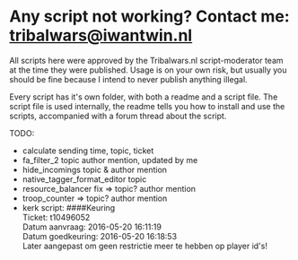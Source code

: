 # Any script not working? Contact me: tribalwars@iwantwin.nl
All scripts here were approved by the Tribalwars.nl script-moderator team at the time they were published. Usage is on your own risk, but usually you should be fine because I intend to never publish anything illegal.  

Every script has it's own folder, with both a readme and a script file. The script file is used internally, the readme tells you how to install and use the scripts, accompanied with a forum thread about the script.  

TODO:  
- calculate sending time, topic, ticket  
- fa_filter_2 topic author mention, updated by me  
- hide_incomings topic & author mention  
- native_tagger_format_editor topic  
- resource_balancer fix => topic? author mention  
- troop_counter => topic? author mention  
- kerk script: ####Keuring  
               Ticket: t10496052  
               Datum aanvraag: 2016-05-20 16:11:19  
               Datum goedkeuring: 2016-05-20 16:18:53  
               Later aangepast om geen restrictie meer te hebben op player id's!  